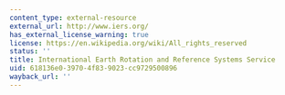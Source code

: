 ```yaml
---
content_type: external-resource
external_url: http://www.iers.org/
has_external_license_warning: true
license: https://en.wikipedia.org/wiki/All_rights_reserved
status: ''
title: International Earth Rotation and Reference Systems Service
uid: 618136e0-3970-4f83-9023-cc9729500896
wayback_url: ''
---
```

